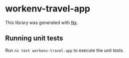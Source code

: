 # workenv-travel-app

This library was generated with [Nx](https://nx.dev).

## Running unit tests

Run `nx test workenv-travel-app` to execute the unit tests.
